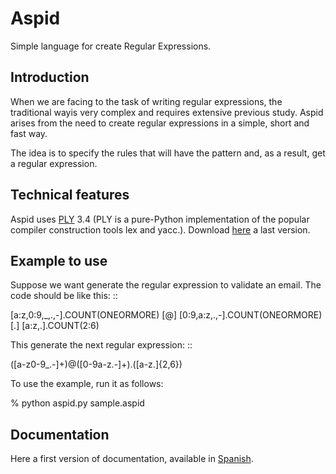 Aspid
=====

Simple language for create Regular Expressions.

Introduction
------------
When we are facing to the task of writing regular expressions, the traditional wayis very complex and requires extensive previous study.
Aspid arises from the need to create regular expressions in a simple, short and fast way.

The idea is to specify the rules that will have the pattern and, as a result, get a regular expression.

Technical features
------------
Aspid uses [PLY](http://www.dabeaz.com/ply/) 3.4 (PLY is a pure-Python implementation of the popular compiler construction tools lex and yacc.).
Download [here](http://www.dabeaz.com/ply/ply-3.4.tar.gz) a last version.

Example to use
------------

Suppose we want generate the regular expression to validate an email. 
The code should be like this: ::

[a:z,0:9,_,.,-].COUNT(ONEORMORE)
[@]
[0:9,a:z,.,-].COUNT(ONEORMORE)
[.]
[a:z,.].COUNT(2:6)

This generate the next regular expression: ::

([a-z0-9_\.-]+)@([0-9a-z\.-]+)\.([a-z\.]{2,6})

To use the example, run it as follows:

   % python aspid.py sample.aspid
   
Documentation
------------
Here a first version of documentation, available in [Spanish](http://db.tt/oVfWrNp5).


